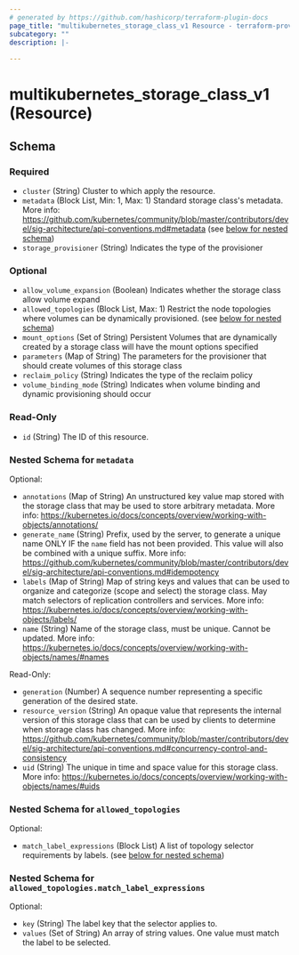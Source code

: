 ```yaml
---
# generated by https://github.com/hashicorp/terraform-plugin-docs
page_title: "multikubernetes_storage_class_v1 Resource - terraform-provider-multikubernetes"
subcategory: ""
description: |-
  
---
```


# multikubernetes_storage_class_v1 (Resource)





<!-- schema generated by tfplugindocs -->
## Schema

### Required

- `cluster` (String) Cluster to which apply the resource.
- `metadata` (Block List, Min: 1, Max: 1) Standard storage class's metadata. More info: https://github.com/kubernetes/community/blob/master/contributors/devel/sig-architecture/api-conventions.md#metadata (see [below for nested schema](#nestedblock--metadata))
- `storage_provisioner` (String) Indicates the type of the provisioner

### Optional

- `allow_volume_expansion` (Boolean) Indicates whether the storage class allow volume expand
- `allowed_topologies` (Block List, Max: 1) Restrict the node topologies where volumes can be dynamically provisioned. (see [below for nested schema](#nestedblock--allowed_topologies))
- `mount_options` (Set of String) Persistent Volumes that are dynamically created by a storage class will have the mount options specified
- `parameters` (Map of String) The parameters for the provisioner that should create volumes of this storage class
- `reclaim_policy` (String) Indicates the type of the reclaim policy
- `volume_binding_mode` (String) Indicates when volume binding and dynamic provisioning should occur

### Read-Only

- `id` (String) The ID of this resource.

<a id="nestedblock--metadata"></a>
### Nested Schema for `metadata`

Optional:

- `annotations` (Map of String) An unstructured key value map stored with the storage class that may be used to store arbitrary metadata. More info: https://kubernetes.io/docs/concepts/overview/working-with-objects/annotations/
- `generate_name` (String) Prefix, used by the server, to generate a unique name ONLY IF the `name` field has not been provided. This value will also be combined with a unique suffix. More info: https://github.com/kubernetes/community/blob/master/contributors/devel/sig-architecture/api-conventions.md#idempotency
- `labels` (Map of String) Map of string keys and values that can be used to organize and categorize (scope and select) the storage class. May match selectors of replication controllers and services. More info: https://kubernetes.io/docs/concepts/overview/working-with-objects/labels/
- `name` (String) Name of the storage class, must be unique. Cannot be updated. More info: https://kubernetes.io/docs/concepts/overview/working-with-objects/names/#names

Read-Only:

- `generation` (Number) A sequence number representing a specific generation of the desired state.
- `resource_version` (String) An opaque value that represents the internal version of this storage class that can be used by clients to determine when storage class has changed. More info: https://github.com/kubernetes/community/blob/master/contributors/devel/sig-architecture/api-conventions.md#concurrency-control-and-consistency
- `uid` (String) The unique in time and space value for this storage class. More info: https://kubernetes.io/docs/concepts/overview/working-with-objects/names/#uids


<a id="nestedblock--allowed_topologies"></a>
### Nested Schema for `allowed_topologies`

Optional:

- `match_label_expressions` (Block List) A list of topology selector requirements by labels. (see [below for nested schema](#nestedblock--allowed_topologies--match_label_expressions))

<a id="nestedblock--allowed_topologies--match_label_expressions"></a>
### Nested Schema for `allowed_topologies.match_label_expressions`

Optional:

- `key` (String) The label key that the selector applies to.
- `values` (Set of String) An array of string values. One value must match the label to be selected.
